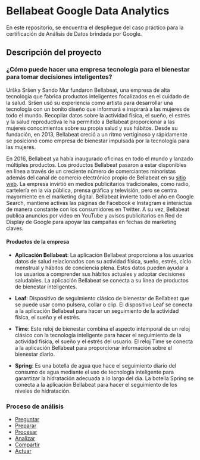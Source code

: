 # Bellabeat Google Data Analytics

En este repositorio, se encuentra el despliegue del caso práctico para la certificación de Análisis de Datos brindada por Google.

## Descripción del proyecto

### ¿Cómo puede hacer una empresa tecnología para el bienestar para tomar decisiones inteligentes?
Urška Sršen y Sando Mur fundaron Bellabeat, una empresa de alta tecnología que fabrica productos inteligentes focalizados en el cuidado de la salud. Sršen usó su experiencia como artista para desarrollar una tecnología con un bonito diseño que informará e inspirará a las mujeres de todo el mundo. Recopilar datos sobre la actividad física, el sueño, el estrés y la salud reproductiva le ha permitido a Bellabeat proporcionar a las mujeres conocimientos sobre su propia salud y sus hábitos. Desde su fundación, en 2013, Bellabeat creció a un ritmo vertiginoso y rápidamente se posicionó como empresa de bienestar impulsada por la tecnología para las mujeres.

En 2016, Bellabeat ya había inaugurado oficinas en todo el mundo y lanzado múltiples productos. Los productos Bellabeat pasaron a estar disponibles en línea a través de un creciente número de comerciantes minoristas además del canal de comercio electrónico propio de Bellabeat en su [sitio web](https://bellabeat.com/). La empresa invirtió en medios publicitarios tradicionales, como radio, cartelería en la vía pública, prensa gráfica y televisión, pero se centra mayormente en el marketing digital. Bellabeat invierte todo el año en Google Search, mantiene activas las páginas de Facebook e Instagram e interactúa de manera constante con los consumidores en Twitter. A su vez, Bellabeat publica anuncios por video en YouTube y avisos publicitarios en Red de Display de Google para apoyar las campañas en fechas de marketing claves.


#### Productos de la empresa

* **Aplicación Bellabeat**: La aplicación Bellabeat proporciona a los usuarios datos de salud relacionados con su actividad física, sueño, estrés, ciclo menstrual y hábitos de conciencia plena. Estos datos pueden ayudar a los usuarios a comprender sus hábitos actuales y adoptar decisiones saludables. La aplicación Bellabeat se conecta a su línea de productos de bienestar inteligentes.

* **Leaf**: Dispositivo de seguimiento clásico de bienestar de Bellabeat que se puede usar como pulsera, collar o clip. El dispositivo Leaf se conecta a la aplicación Bellabeat para hacer un seguimiento de la actividad física, el sueño y el estrés.

*	**Time**: Este reloj de bienestar combina el aspecto intemporal de un reloj clásico con la tecnología inteligente para hacer el seguimiento de la actividad física, el sueño y el estrés del usuario. El reloj Time se conecta a la aplicación Bellabeat para proporcionar información sobre el bienestar diario.

*	**Spring**: Es una botella de agua que hace el seguimiento diario del consumo de agua mediante el uso de tecnología inteligente para garantizar la hidratación adecuada a lo largo del día. La botella Spring se conecta a la aplicación Bellabeat para hacer el seguimiento de los niveles de hidratación.

### Proceso de análisis
- [Preguntar](https://github.com/semilun4/Bellabeat-Google_Data_Analytics/blob/main/Preguntar.md)
- [Preparar](https://github.com/semilun4/Bellabeat-Google_Data_Analytics/blob/main/Preparar.md)
- [Procesar](https://github.com/semilun4/Bellabeat-Google_Data_Analytics/blob/main/Procesar.md)
- [Analizar](https://github.com/semilun4/Bellabeat-Google_Data_Analytics/blob/main/Analizar.md)
- [Compartir](https://github.com/semilun4/Bellabeat-Google_Data_Analytics/blob/main/Compartir.md)
- [Actuar](https://github.com/semilun4/Bellabeat-Google_Data_Analytics/blob/main/Actuar.md)


